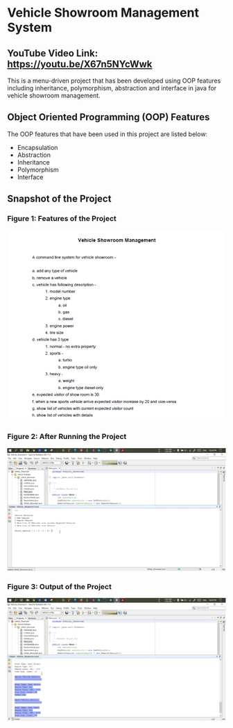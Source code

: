 # Vehicle Showroom Management System

## YouTube Video Link: https://youtu.be/X67n5NYcWwk

This is a menu-driven project that has been developed using OOP features including inheritance, polymorphism, abstraction and interface in java for vehicle showroom management.

## Object Oriented Programming (OOP) Features
The OOP features that have been used in this project are listed below:
  * Encapsulation
  * Abstraction
  * Inheritance
  * Polymorphism
  * Interface

## Snapshot of the Project

### Figure 1: Features of the Project
![alt text](https://github.com/wnoyan/Vehicle-Showroom-Management/blob/0edbb86342830a35cd1fe3589709476226bb4846/Vehicle_Showroom/images/Proposal.png)

### Figure 2: After Running the Project
![alt text](https://github.com/wnoyan/Vehicle-Showroom-Management/blob/0edbb86342830a35cd1fe3589709476226bb4846/Vehicle_Showroom/images/Run.png)

### Figure 3: Output of the Project
![alt text](https://github.com/wnoyan/Vehicle-Showroom-Management/blob/0edbb86342830a35cd1fe3589709476226bb4846/Vehicle_Showroom/images/Output.png)

